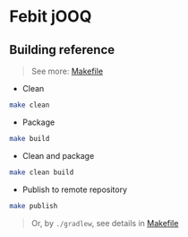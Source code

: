 # Febit jOOQ

## Building reference

> See more: [Makefile](Makefile)

+ Clean

```bash
make clean
```

+ Package

```bash
make build
```

+ Clean and package

```bash
make clean build
```

+ Publish to remote repository

```bash
make publish
```

> Or, by `./gradlew`, see details in [Makefile](Makefile)
